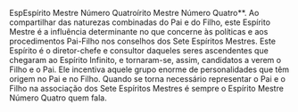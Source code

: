 ﻿EspEspírito Mestre Número Quatroírito Mestre Número Quatro**. Ao compartilhar das naturezas combinadas do Pai e do Filho, este Espírito Mestre é a influência determinante no que concerne às políticas e aos procedimentos Pai-Filho nos conselhos dos Sete Espíritos Mestres. Este Espírito é o diretor-chefe e consultor daqueles seres ascendentes que chegaram ao Espírito Infinito, e tornaram-se, assim, candidatos a verem o Filho e o Pai. Ele incentiva aquele grupo enorme de personalidades que têm origem no Pai e no Filho. Quando se torna necessário representar o Pai e o Filho na associação dos Sete Espíritos Mestres é sempre o Espírito Mestre Número Quatro quem fala.
